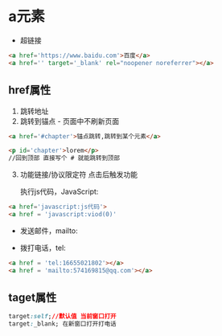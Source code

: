 # a元素

- 超链接  

```html
<a href='https://www.baidu.com'>百度</a>
<a href='' target='_blank' rel="noopener noreferrer"></a>
```

## href属性 

1. 跳转地址
2. 跳转到锚点 - 页面中不刷新页面

```html
<a href='#chapter'>锚点跳转,跳转到某个元素</a>

<p id='chapter'>lorem</p>
//回到顶部 直接写个 # 就能跳转到顶部
```
3. 功能链接/协议限定符
   点击后触发功能

   执行js代码，JavaScript:

```html
<a href='javascript:js代码'>
<a href = 'javascript:viod(0)'
```
- 发送邮件，mailto:

- 拨打电话，tel:

```html
<a href = 'tel:16655021802'></a>
<a href = 'mailto:574169815@qq.com'></a>
```

## taget属性

```css
target:self;//默认值 当前窗口打开
target:_blank; 在新窗口打开打电话
```